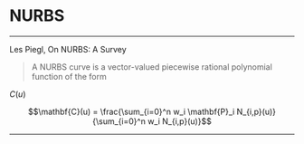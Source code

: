 # NURBS

---

Les Piegl, On NURBS: A Survey

> A NURBS curve is a vector-valued piecewise rational polynomial function of the form

$C(u)$

$$\mathbf{C}(u) = \frac{\sum_{i=0}^n w_i \mathbf{P}_i N_{i,p}(u)}{\sum_{i=0}^n w_i N_{i,p}(u)}$$


---
